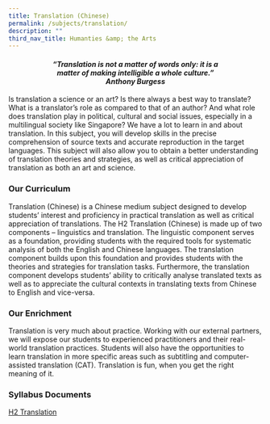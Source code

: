 ```yaml
---
title: Translation (Chinese)
permalink: /subjects/translation/
description: ""
third_nav_title: Humanties &amp; the Arts
---
```

<center><h4><em>“Translation is not a matter of words only: it is a<br>matter of making intelligible a whole culture.”<br><b>Anthony Burgess</b></em></h4></center>

Is translation a science or an art? Is there always a best way to translate? What is a translator’s role as compared to that of an author? And what role does translation play in political, cultural and social issues, especially in a multilingual society like Singapore? We have a lot to learn in and about translation. In this subject, you will develop skills in the precise comprehension of source texts and accurate reproduction in the target languages. This subject will also allow you to obtain a better understanding of translation theories and strategies, as well as critical appreciation of translation as both an art and science.

### Our Curriculum

Translation (Chinese) is a Chinese medium subject designed to develop students’ interest and proficiency in practical translation as well as critical appreciation of translations. The H2 Translation (Chinese) is made up of two components – linguistics and translation. The linguistic component serves as a foundation, providing students with the required tools for systematic analysis of both the English and Chinese languages. The translation component builds upon this foundation and provides students with the theories and strategies for translation tasks. Furthermore, the translation component develops students’ ability to critically analyse translated texts as well as to appreciate the cultural contexts in translating texts from Chinese to English and vice-versa.

### Our Enrichment

Translation is very much about practice. Working with our external partners, we will expose our students to experienced practitioners and their real-world translation practices. Students will also have the opportunities to learn translation in more specific areas such as subtitling and computer-assisted translation (CAT). Translation is fun, when you get the right meaning of it.

### Syllabus Documents

[H2 Translation](https://www.seab.gov.sg/docs/default-source/national-examinations/syllabus/alevel/2024syllabus/9571_y24_sy.pdf)
